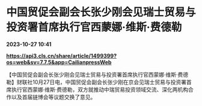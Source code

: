 # 中国贸促会副会长张少刚会见瑞士贸易与投资署首席执行官西蒙娜·维斯·费德勒

**2023-10-27 10:41**

**https://api3.cls.cn/share/article/1499399?os=web&sv=7.7.5&app=CailianpressWeb**

【中国贸促会副会长张少刚会见瑞士贸易与投资署首席执行官西蒙娜·维斯·费德勒】财联社10月27日电，中国贸促会副会长张少刚在京会见瑞士贸易与投资署首席执行官西蒙娜·维斯·费德勒，双方就推动中瑞贸易投资领域交流、深化两机构合作以及首届链博会等议题交换了意见。